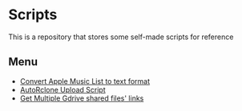 # Scripts

This is a repository that stores some self-made scripts for reference

## Menu

- [Convert Apple Music List to text format](./src/getAMlist.py)
- [AutoRclone Upload Script](./src/clone.py)
- [Get Multiple Gdrive shared files' links](./src/share.py)
